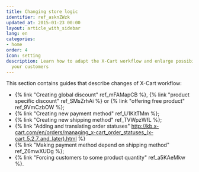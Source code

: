 ```yaml
---
title: Changing store logic
identifier: ref_asknZWzk
updated_at: 2015-01-23 00:00
layout: article_with_sidebar
lang: en
categories:
- home
order: 4
icon: setting
description: Learn how to adapt the X-Cart workflow and enlarge possibilities for
  your customers
---
```


This section contains guides that describe changes of X-Cart workflow:

*   {% link "Creating global discount" ref_mFAMapCB %}, {% link "product specific discount" ref_SMsZrhAi %} or {% link "offering free product" ref_9VmCzbOW %};
*   {% link "Creating new payment method" ref_U1KitTMm %};
*   {% link "Creating new shipping method" ref_TVWpzWfL %};
*   {% link "Adding and translating order statuses" http://kb.x-cart.com/en/orders/managing_x-cart_order_statuses_(x-cart_5.2.7_and_later).html %}
*   {% link "Making payment method depend on shipping method" ref_Z6mwXUDg %};
*   {% link "Forcing customers to some product quantity" ref_a5KAeMkw %}.